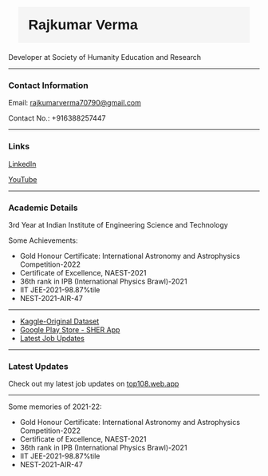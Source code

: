 <h1 style="font-family: 'Arial', sans-serif;
            margin: 20px;
            padding: 20px;
            background-color: #f5f5f5;">Rajkumar Verma</h1>
<p>Developer at Society of Humanity Education and Research</p>
<hr>

<h3>Contact Information</h3>
<p>Email: <a href="mailto:rajkumarverma70790@gmail.com">rajkumarverma70790@gmail.com</a></p>
<p>Contact No.: +916388257447</p>
<hr>

<h3>Links</h3>
<p><a href="https://www.linkedin.com/in/rajkumar-verma-353966222/">LinkedIn</a></p>
<p><a href="https://www.youtube.com/channel/UCQnTdubfZ2GbgxUO8Vh6TkA">YouTube</a></p>
<hr>

<h3>Academic Details</h3>
<p>3rd Year at Indian Institute of Engineering Science and Technology</p>
<p>Some Achievements:</p>
<ul>
<li>Gold Honour Certificate: International Astronomy and Astrophysics Competition-2022</li>
<li>Certificate of Excellence, NAEST-2021</li>
<li>36th rank in IPB (International Physics Brawl)-2021</li>
<li>IIT JEE-2021-98.87%tile</li>
<li>NEST-2021-AIR-47</li>
</ul>
<hr>

<ul>
        <li><a href="https://www.kaggle.com/datasets/raj123verma/seeds-counting">Kaggle-Original Dataset</a></li>
        <li><a href="https://play.google.com/store/apps/details?id=com.rkverma.sherapp">Google Play Store - SHER App</a></li>
        <li><a href="https://top108.web.app/">Latest Job Updates</a></li>
</ul>
<hr>

<h3>Latest Updates</h3>
<p>Check out my latest job updates on <a href="https://top108.web.app/">top108.web.app</a></p>
<hr>

<p>Some memories of 2021-22:</p>
<ul>
        <li>Gold Honour Certificate: International Astronomy and Astrophysics Competition-2022</li>
        <li>Certificate of Excellence, NAEST-2021</li>
        <li>36th rank in IPB (International Physics Brawl)-2021</li>
        <li>IIT JEE-2021-98.87%tile</li>
        <li>NEST-2021-AIR-47</li>
</ul>

